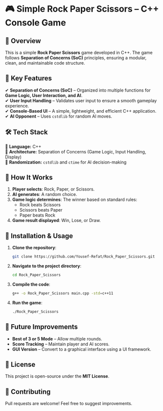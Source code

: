 # 🎮 Simple Rock Paper Scissors – C++ Console Game

## 📌 Overview
This is a simple **Rock Paper Scissors** game developed in C++. The game follows **Separation of Concerns (SoC)** principles, ensuring a modular, clean, and maintainable code structure.

## 🚀 Key Features
✔ **Separation of Concerns (SoC)** – Organized into multiple functions for **Game Logic, User Interaction, and AI**.  
✔ **User Input Handling** – Validates user input to ensure a smooth gameplay experience.  
✔ **Console-Based UI** – A simple, lightweight, and efficient C++ application.  
✔ **AI Opponent** – Uses `cstdlib` for random AI moves.  

## 🛠️ Tech Stack
🔹 **Language:** C++  
🔹 **Architecture:** Separation of Concerns (Game Logic, Input Handling, Display)  
🔹 **Randomization:** `cstdlib` and `ctime` for AI decision-making  

## 🎯 How It Works
1. **Player selects**: Rock, Paper, or Scissors.
2. **AI generates**: A random choice.
3. **Game logic determines**: The winner based on standard rules:
   - Rock beats Scissors
   - Scissors beats Paper
   - Paper beats Rock
4. **Game result displayed**: Win, Lose, or Draw.

## 🔧 Installation & Usage
1. **Clone the repository**:
   ```bash
   git clone https://github.com/Yousef-Refat/Rock_Paper_Scissors.git
   ```
2. **Navigate to the project directory**:
   ```bash
   cd Rock_Paper_Scissors
   ```
3. **Compile the code**:
   ```bash
   g++ -o Rock_Paper_Scissors main.cpp -std=c++11
   ```
4. **Run the game**:
   ```bash
   ./Rock_Paper_Scissors
   ```

## 🚀 Future Improvements
- **Best of 3 or 5 Mode** – Allow multiple rounds.
- **Score Tracking** – Maintain player and AI scores.
- **GUI Version** – Convert to a graphical interface using a UI framework.

## 📜 License
This project is open-source under the **MIT License**.

## 🤝 Contributing
Pull requests are welcome! Feel free to suggest improvements.
